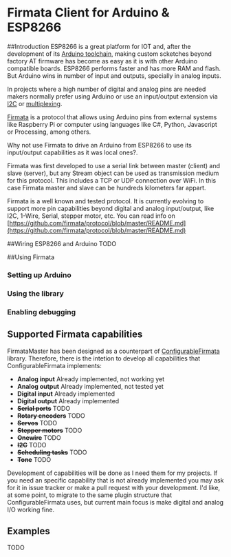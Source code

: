 # Firmata Client for Arduino & ESP8266
##Introduction
ESP8266 is a great platform for IOT and, after the development of its [Arduino toolchain](https://github.com/esp8266/Arduino), making custom scketches beyond factory AT firmware has become as easy as it is with other Arduino compatible boards.
ESP8266 performs faster and has more RAM and flash. But Arduino wins in number of input and outputs, specially in analog inputs.

In projects where a high number of digital and analog pins are needed makers normally prefer using Arduino or use an input/output extension via [I2C](http://playground.arduino.cc/Code/I2CPortExpander8574) or [multiplexing](http://playground.arduino.cc/Code/MUX151).

[Firmata](https://github.com/firmata/protocol/blob/master/README.md) is a protocol that allows using Arduino pins from external systems like Raspberry Pi or computer using languages like C#, Python, Javascript or Processing, among others.

Why not use Firmata to drive an Arduino from ESP8266 to use its input/output capabilities as it was local ones?.

Firmata was first developed to use a serial link between master (client) and slave (server), but any Stream object can be used as transmission medium for this protocol. This includes a TCP or UDP connection over WiFi. In this case Firmata master and slave can be hundreds kilometers far appart.

Firmata is a well known and tested protocol. It is currently evolving to support more pin capabilities beyond digital and analog input/output, like I2C, 1-Wire, Serial, stepper motor, etc. You can read info on [https://github.com/firmata/protocol/blob/master/README.md](https://github.com/firmata/protocol/blob/master/README.md)

##Wiring ESP8266 and Arduino
TODO

##Using Firmata
### Setting up Arduino
### Using the library
### Enabling debugging

## Supported Firmata capabilities
FirmataMaster has been designed as a counterpart of [ConfigurableFirmata](https://github.com/firmata/ConfigurableFirmata) library. Therefore, there is the intetion to develop all capabilities that ConfigurableFirmata implements:
- **Analog input** Already implemented, not working yet
- **Analog output** Already implemented, not tested yet
- **Digital input** Already implemented
- **Digital output** Already implemented
- **~~Serial ports~~** TODO
- **~~Rotary encoders~~** TODO
- **~~Servos~~** TODO
- **~~Stepper motors~~** TODO
- **~~Onewire~~** TODO
- **~~I2C~~** TODO
- **~~Scheduling tasks~~** TODO
- **~~Tone~~** TODO

Development of capabilities will be done as I need them for my projects. If you need an specific capability that is not already implemented you may ask for it in issue tracker or make a pull request with your development.
I'd like, at some point, to migrate to the same plugin structure that ConfigurableFirmata uses, but current main focus is make digital and analog I/O working fine.

## Examples
TODO
